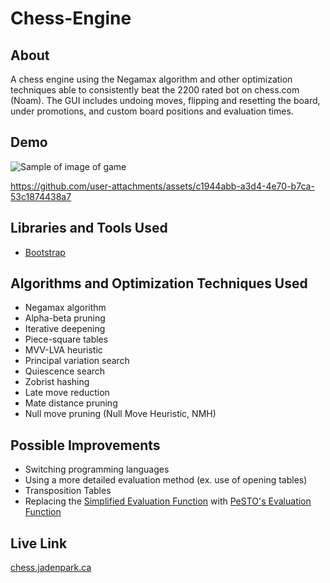 # Chess-Engine

## About

A chess engine using the Negamax algorithm and other optimization techniques able to consistently beat the 2200 rated bot on chess.com (Noam).
The GUI includes undoing moves, flipping and resetting the board, under promotions, and custom board positions and evaluation times.

## Demo

![Sample of image of game](https://github.com/JaehyeongPark06/Chess-Engine/assets/78674944/fecfd2be-8e9b-4972-9cc8-ed28f8b48456)

https://github.com/user-attachments/assets/c1944abb-a3d4-4e70-b7ca-53c1874438a7

## Libraries and Tools Used

- [Bootstrap](https://getbootstrap.com/) 

## Algorithms and Optimization Techniques Used

- Negamax algorithm
- Alpha-beta pruning
- Iterative deepening 
- Piece-square tables 
- MVV-LVA heuristic
- Principal variation search
- Quiescence search 
- Zobrist hashing 
- Late move reduction 
- Mate distance pruning 
- Null move pruning (Null Move Heuristic, NMH)

## Possible Improvements

- Switching programming languages
- Using a more detailed evaluation method (ex. use of opening tables)
- Transposition Tables
- Replacing the [Simplified Evaluation Function](https://www.chessprogramming.org/Simplified_Evaluation_Function) with [PeSTO's Evaluation Function](https://www.chessprogramming.org/PeSTO%27s_Evaluation_Function)

## Live Link

[chess.jadenpark.ca](https://chess.jadenpark.ca)
